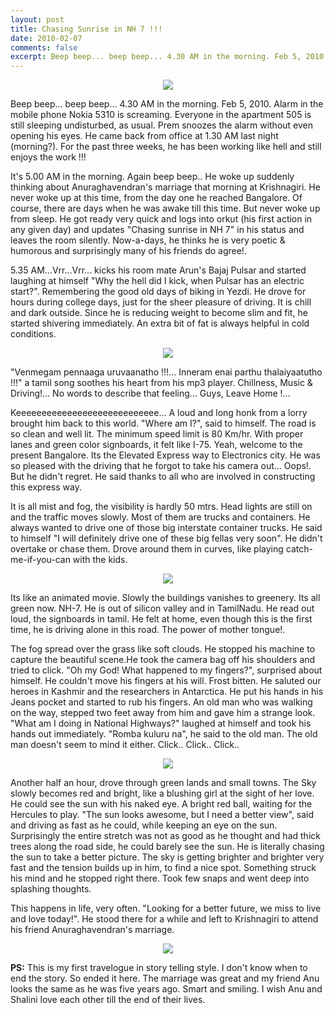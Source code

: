```yaml
---
layout: post
title: Chasing Sunrise in NH 7 !!!
date: 2010-02-07
comments: false
excerpt: Beep beep... beep beep... 4.30 AM in the morning. Feb 5, 2010. Alarm in the mobile phone Nokia 5310 is screaming. Everyone in the apartment 505 is still sleeping undisturbed, as usual. Prem snoozes the alarm without even opening his eyes. He came back from office at 1.30 AM last night (morning?). For the past three weeks, he has been working like hell and still enjoys the work !!!
---
```


<div style="text-align: center;">
<img src="{{site.url}}/img/alarm-clock-shows-half-past-four.jpg"/>
</div>  

Beep beep... beep beep... 4.30 AM in the morning. Feb 5, 2010. Alarm in the mobile phone Nokia 5310 is screaming. Everyone in the apartment 505 is still sleeping undisturbed, as usual. Prem snoozes the alarm without even opening his eyes. He came back from office at 1.30 AM last night (morning?). For the past three weeks, he has been working like hell and still enjoys the work !!!  

It's 5.00 AM in the morning. Again beep beep.. He woke up suddenly thinking about Anuraghavendran's marriage that morning at Krishnagiri. He never woke up at this time, from the day one he reached Bangalore. Of course, there are days when he was awake till this time. But never woke up from sleep. He got ready very quick and logs into orkut (his first action in any given day) and updates "Chasing sunrise in NH 7" in his status and leaves the room silently. Now-a-days, he thinks he is very poetic & humorous and surprisingly many of his friends do agree!.  

5.35 AM...Vrr...Vrr... kicks his room mate Arun's Bajaj Pulsar and started laughing at himself "Why the hell did I kick, when Pulsar has an electric start?". Remembering the good old days of biking in Yezdi. He drove for hours during college days, just for the sheer pleasure of driving. It is chill and dark outside. Since he is reducing weight to become slim and fit, he started shivering immediately. An extra bit of fat is always helpful in cold conditions.  

<div style="text-align: center;">
<img src="{{site.url}}/img/driving-motorcycle-sunrise.jpg" />
</div>  

"Venmegam pennaaga uruvaanatho !!!... Inneram enai parthu thalaiyaatutho !!!" a tamil song soothes his heart from his mp3 player. Chillness, Music & Driving!... No words to describe that feeling... Guys, Leave Home !...  

Keeeeeeeeeeeeeeeeeeeeeeeeeeee... A loud and long honk from a lorry brought him back to this world. "Where am I?", said to himself. The road is so clean and well lit. The minimum speed limit is 80 Km/hr. With proper lanes and green color signboards, it felt like I-75. Yeah, welcome to the present Bangalore. Its the Elevated Express way to Electronics city. He was so pleased with the driving that he forgot to take his camera out... Oops!. But he didn't regret. He said thanks to all who are involved in constructing this express way.  

It is all mist and fog, the visibility is hardly 50 mtrs. Head lights are still on and the traffic moves slowly. Most of them are trucks and containers. He always wanted to drive one of those big interstate container trucks. He said to himself "I will definitely drive one of these big fellas very soon". He didn't overtake or chase them. Drove around them in curves, like playing catch-me-if-you-can with the kids.  

<div style="text-align: center;">
<img border="0" src="{{site.url}}/img/grass-with-mist.jpg" />
</div>  

Its like an animated movie. Slowly the buildings vanishes to greenery. Its all green now. NH-7. He is out of silicon valley and in TamilNadu. He read out loud, the signboards in tamil. He felt at home, even though this is the first time, he is driving alone in this road. The power of mother tongue!.  

The fog spread over the grass like soft clouds. He stopped his machine to capture the beautiful scene.He took the camera bag off his shoulders and tried to click. "Oh my God! What happened to my fingers?", surprised about himself. He couldn't move his fingers at his will. Frost bitten. He saluted our heroes in Kashmir and the researchers in Antarctica. He put his hands in his Jeans pocket and started to rub his fingers. An old man who was walking on the way, stepped two feet away from him and gave him a strange look. "What am I doing in National Highways?" laughed at himself and took his hands out immediately. "Romba kuluru na", he said to the old man. The old man doesn't seem to mind it either. Click.. Click.. Click..  

<div style="text-align: center;">
<img src="{{site.url}}/img/krishnagiri-sunrise.jpg" />
</div>  

Another half an hour, drove through green lands and small towns. The Sky slowly becomes red and bright, like a blushing girl at the sight of her love. He could see the sun with his naked eye. A bright red ball, waiting for the Hercules to play. "The sun looks awesome, but I need a better view", said and driving as fast as he could, while keeping an eye on the sun. Surprisingly the entire stretch was not as good as he thought and had thick trees along the road side, he could barely see the sun. He is literally chasing the sun to take a better picture. The sky is getting brighter and brighter very fast and the tension builds up in him, to find a nice spot. Something struck his mind and he stopped right there. Took few snaps and went deep into splashing thoughts.  

This happens in life, very often. "Looking for a better future, we miss to live and love today!". He stood there for a while and left to Krishnagiri to attend his friend Anuraghavendran's marriage.  

<div style="text-align: center;">
<img src="{{site.url}}/img/anuraghavendran-marriage.jpg" />
</div>  

**PS:** This is my first travelogue in story telling style. I don't know when to end the story. So ended it here. The marriage was great and my friend Anu looks the same as he was five years ago. Smart and smiling. I wish Anu and Shalini love each other till the end of their lives.  

